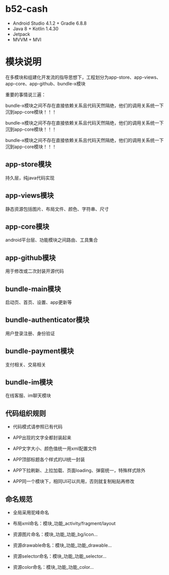 # b52-cash

* Android Studio 4.1.2 + Gradle 6.8.8
* Java 8 + Kotlin 1.4.30
* Jetpack
* MVVM + MVI


# 模块说明
 
在多模块和组建化开发流的指导思想下，工程划分为app-store、app-views、app-core、app-github、bundle-x模块

重要的事情说三遍：

bundle-x模块之间不存在直接依赖关系且代码天然隔绝，他们的调用关系统一下沉到app-core模块！！！

bundle-x模块之间不存在直接依赖关系且代码天然隔绝，他们的调用关系统一下沉到app-core模块！！！

bundle-x模块之间不存在直接依赖关系且代码天然隔绝，他们的调用关系统一下沉到app-core模块！！！


## app-store模块

持久层，纯java代码实现


## app-views模块

静态资源包括图片、布局文件、颜色、字符串、尺寸


## app-core模块

android平台层、功能模块之间路由、工具集合


## app-github模块

用于修改或二次封装开源代码


## bundle-main模块

启动页、首页、设置、app更新等


## bundle-authenticator模块

用户登录注册、身份验证


## bundle-payment模块

支付相关、交易相关


## bundle-im模块

在线客服、im聊天模块


## 代码组织规则

- 代码模式请参照已有代码

- APP出现的文字全都封装起来

- APP文字大小、颜色值统一用xml配置文件

- APP顶部标题各个样式的UI统一封装

- APP下拉刷新、上拉加载、页面loading、弹窗统一，特殊样式除外

- APP同一个模块下，相同UI可以共用，否则就复制粘贴再修改


## 命名规范

- 全局采用驼峰命名

- 布局xml命名：模块_功能_activity/fragment/layout

- 资源图片命名：模块_功能_功能_bg/icon...

- 资源drawable命名：模块_功能_功能_drawable...

- 资源selector命名：模块_功能_功能_selector...

- 资源color命名：模块_功能_功能_color...
